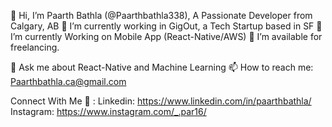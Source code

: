 👋 Hi, I’m Paarth Bathla (@Paarthbathla338), A Passionate Developer from Calgary, AB
🔭 I’m currently working in GigOut, a Tech Startup based in SF
🌱 I’m currently Working on Mobile App (React-Native/AWS)
🤝 I’m available for freelancing.

💬 Ask me about React-Native and Machine Learning
📫 How to reach me: Paarthbathla.ca@gmail.com

Connect With Me 🤝 : 
Linkedin: https://www.linkedin.com/in/paarthbathla/
Instagram: https://www.instagram.com/_.par16/
